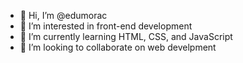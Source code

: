 - 👋 Hi, I’m @edumorac
- 👀 I’m interested in front-end development
- 🌱 I’m currently learning HTML, CSS, and JavaScript
- 💞️ I’m looking to collaborate on web develpment

<!---
edumorac/edumorac is a ✨ special ✨ repository because its `README.md` (this file) appears on your GitHub profile.
You can click the Preview link to take a look at your changes.
--->
